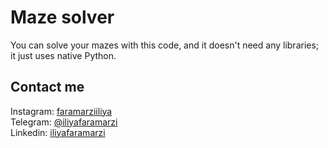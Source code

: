 # Maze solver 
You can solve your mazes with this code, and it doesn't need any libraries; it just uses native Python.

## Contact me<br />
Instagram: [faramarziiliya](https://www.instagram.com/faramarziiliya/) <br />
Telegram: [@iliyafaramarzi](https://t.me/iliyaFaramarzi) <br />
Linkedin: [iliyafaramarzi](https://www.linkedin.com/in/iliya-faramarzi-13109a21a/)
